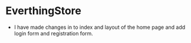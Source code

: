 # EverthingStore
- I have made changes in to index and layout of the home page and add login form and registration form.
